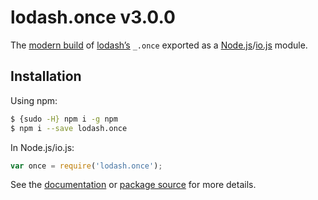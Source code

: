 # lodash.once v3.0.0

The [modern build](https://github.com/lodash/lodash/wiki/Build-Differences) of [lodash’s](https://lodash.com/) `_.once` exported as a [Node.js](http://nodejs.org/)/[io.js](https://iojs.org/) module.

## Installation

Using npm:

```bash
$ {sudo -H} npm i -g npm
$ npm i --save lodash.once
```

In Node.js/io.js:

```js
var once = require('lodash.once');
```

See the [documentation](https://lodash.com/docs#once) or [package source](https://github.com/lodash/lodash/blob/3.0.0-npm-packages/lodash.once) for more details.
